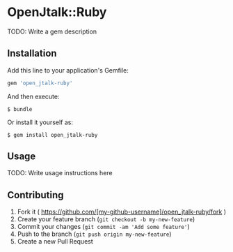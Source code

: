 # OpenJtalk::Ruby

TODO: Write a gem description

## Installation

Add this line to your application's Gemfile:

```ruby
gem 'open_jtalk-ruby'
```

And then execute:

    $ bundle

Or install it yourself as:

    $ gem install open_jtalk-ruby

## Usage

TODO: Write usage instructions here

## Contributing

1. Fork it ( https://github.com/[my-github-username]/open_jtalk-ruby/fork )
2. Create your feature branch (`git checkout -b my-new-feature`)
3. Commit your changes (`git commit -am 'Add some feature'`)
4. Push to the branch (`git push origin my-new-feature`)
5. Create a new Pull Request
